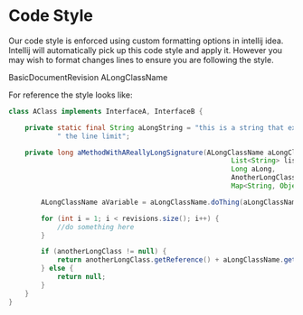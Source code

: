 Code Style
=====

Our code style is enforced using custom formatting options in intellij idea. Intellij will automatically pick up this code style and apply it. However you may wish to format changes lines to ensure you are following the style.

BasicDocumentRevision
ALongClassName

For reference the style looks like:

```java
class AClass implements InterfaceA, InterfaceB {

    private static final String aLongString = "this is a string that extends beyond" +
            " the line limit";

    private long aMethodWithAReallyLongSignature(ALongClassName aLongClassName,
                                                       List<String> list,
                                                       Long aLong,
                                                       AnotherLongClass anotherLongClass,
                                                       Map<String, Object> amap) {

        ALongClassName aVariable = aLongClassName.doThing(aLongClassName.getId(), list.get(0));

        for (int i = 1; i < revisions.size(); i++) {
            //do something here
        }

        if (anotherLongClass != null) {
            return anotherLongClass.getReference() + aLongClassName.getId();
        } else {
            return null;
        }
    }
}
```
